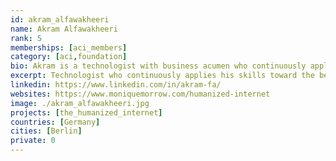 ```yaml
---
id: akram_alfawakheeri
name: Akram Alfawakheeri
rank: 5
memberships: [aci_members]
category: [aci,foundation]
bio: Akram is a technologist with business acumen who continuously applies his skills toward the betterment of our society. Ambitious problem-solving Web Developer leveraging powerful set of technology skills such as React, React Native and Redux. Always eager to learn and grow and has a genuine interest in leveraging technology for social good.
excerpt: Technologist who continuously applies his skills toward the betterment of our society.
linkedin: https://www.linkedin.com/in/akram-fa/
websites: https://www.moniquemorrow.com/humanized-internet
image: ./akram_alfawakheeri.jpg
projects: [the_humanized_internet]
countries: [Germany]
cities: [Berlin]
private: 0
---
```


